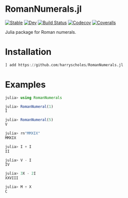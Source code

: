 # RomanNumerals.jl

[![Stable](https://img.shields.io/badge/docs-stable-blue.svg)](https://harryscholes.github.io/RomanNumerals.jl/stable)
[![Dev](https://img.shields.io/badge/docs-dev-blue.svg)](https://harryscholes.github.io/RomanNumerals.jl/dev)
[![Build Status](https://travis-ci.com/harryscholes/RomanNumerals.jl.svg?branch=master)](https://travis-ci.com/harryscholes/RomanNumerals.jl)
[![Codecov](https://codecov.io/gh/harryscholes/RomanNumerals.jl/branch/master/graph/badge.svg)](https://codecov.io/gh/harryscholes/RomanNumerals.jl)
[![Coveralls](https://coveralls.io/repos/github/harryscholes/RomanNumerals.jl/badge.svg?branch=master)](https://coveralls.io/github/harryscholes/RomanNumerals.jl?branch=master)

Julia package for Roman numerals.

# Installation

```julia
] add https://github.com/harryscholes/RomanNumerals.jl
```

# Examples

```julia
julia> using RomanNumerals

julia> RomanNumeral(1)
I

julia> RomanNumeral(5)
V

julia> rn"MMXIX"
MMXIX

julia> I + I
II

julia> V - I
IV

julia> 3X - 2I
XXVIII

julia> M ÷ X
C

```
